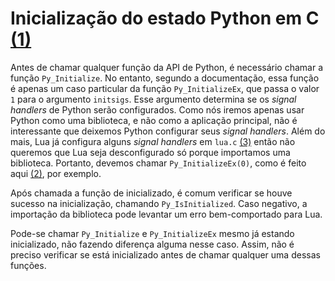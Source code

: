 # Inicialização do estado Python em C [(1)]

Antes de chamar qualquer função da API de Python, é necessário chamar a função `Py_Initialize`.
No entanto, segundo a documentação, essa função é apenas um caso particular da função `Py_InitializeEx`, que passa o valor `1` para o argumento `initsigs`. Esse argumento determina se os *signal handlers* de Python serão configurados. Como nós iremos apenas usar Python como uma biblioteca, e não como a aplicação principal, não é interessante que deixemos Python configurar seus *signal handlers*. Além do mais, Lua já configura alguns *signal handlers* em `lua.c` [(3)] então não queremos que Lua seja desconfigurado só porque importamos uma biblioteca. Portanto, devemos chamar `Py_InitializeEx(0)`, como é feito aqui [(2)], por exemplo.

Após chamada a função de inicializado, é comum verificar se houve sucesso na inicialização, chamando `Py_IsInitialized`. Caso negativo, a importação da biblioteca pode levantar um erro bem-comportado para Lua.

Pode-se chamar `Py_Initialize` e `Py_InitializeEx` mesmo já estando inicializado, não fazendo diferença alguma nesse caso. Assim, não é preciso verificar se está inicializado antes de chamar qualquer uma dessas funções.

[(1)]: https://docs.python.org/3/c-api/init.html
[(2)]: https://github.com/ichalkov/cffi/blob/2236f23c2976f635e88a01d8aa965ddb27158e6e/cffi/_embedding.h#L130
[(3)]: https://github.com/lua/lua/blob/master/lua.c#L138